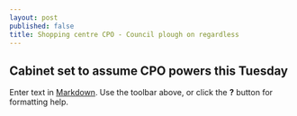```yaml
---
layout: post
published: false
title: Shopping centre CPO - Council plough on regardless
---
```

## Cabinet set to assume CPO powers this Tuesday



Enter text in [Markdown](http://daringfireball.net/projects/markdown/). Use the toolbar above, or click the **?** button for formatting help.
